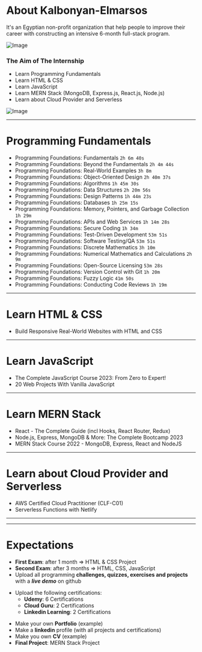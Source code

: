 # About Kalbonyan-Elmarsos

It's an Egyptian non-profit organization that help people to improve their career with constructing an intensive 6-month full-stack program.

![Image](https://media.licdn.com/dms/image/C4D0BAQGQ5bM113o0MQ/company-logo_200_200/0/1659651876463?e=1684368000&v=beta&t=1XMyi1EVINk_Fd937eT8uN5xnOPwztm-B0OH4j-5uSI) 

### The Aim of The Internship

- Learn Programming Fundamentals
- Learn HTML & CSS 
- Learn JavaScript 
- Learn MERN Stack (MongoDB, Express.js, React.js, Node.js)
- Learn about Cloud Provider and Serverless

![Image](https://camo.githubusercontent.com/3be688543c451f78722c8b9ae3b4a8b4b0aaed9e3bfc596174afa03b330cba2f/68747470733a2f2f696d672e736869656c64732e696f2f62616467652f546f74616c2532304e756d6265722532304f66253230486f757273253230466f72253230416c6c253230436f75727365732d253242323030682d626c7565)

----

# Programming Fundamentals

- Programming Foundations: Fundamentals `2h 6m 40s`
- Programming Foundations: Beyond the Fundamentals `2h 4m 44s`
- Programming Foundations: Real-World Examples `3h 8m`
- Programming Foundations: Object-Oriented Design `2h 40m 37s`
- Programming Foundations: Algorithms `1h 45m 30s`
- Programming Foundations: Data Structures `2h 20m 56s`
- Programming Foundations: Design Patterns `1h 44m 23s`
- Programming Foundations: Databases `1h 25m 15s`
- Programming Foundations: Memory, Pointers, and Garbage Collection `1h 29m`
- Programming Foundations: APIs and Web Services `1h 14m 28s`
- Programming Foundations: Secure Coding `1h 34m`
- Programming Foundations: Test-Driven Development `53m 51s`
- Programming Foundations: Software Testing/QA `53m 51s`
- Programming Foundations: Discrete Mathematics `3h 10m`
- Programming Foundations: Numerical Mathematics and Calculations `2h 9m`
- Programming Foundations: Open-Source Licensing `53m 28s`
- Programming Foundations: Version Control with Git `1h 20m`
- Programming Foundations: Fuzzy Logic `41m 50s`
- Programming Foundations: Conducting Code Reviews `1h 19m`

----

# Learn HTML & CSS 

- Build Responsive Real-World Websites with HTML and CSS

----

# Learn JavaScript 

- The Complete JavaScript Course 2023: From Zero to Expert!
- 20 Web Projects With Vanilla JavaScript 

----

# Learn MERN Stack 

- React - The Complete Guide (incl Hooks, React Router, Redux)
- Node.js, Express, MongoDB & More: The Complete Bootcamp 2023
- MERN Stack Course 2022 - MongoDB, Express, React and NodeJS

----

# Learn about Cloud Provider and Serverless

- AWS Certified Cloud Practitioner (CLF-C01)
- Serverless Functions with Netlify

----
----

# Expectations 
- __First Exam__: after 1 month => HTML & CSS Project 
- __Second Exam__: after 3 months => HTML, CSS, JavaScript
- Upload all programming **challenges, quizzes, exercises and projects** with a ***live demo*** on github 
* Upload the following certifications: 
    - **Udemy**: 6 Certifications 
    - **Cloud Guru**: 2 Certifications
    - **Linkedin Learning**: 2 Certifications
- Make your own __Portfolio__ (example)
- Make a __linkedin__ profile (with all projects and certifications)
- Make you own __CV__ (example)
- __Final Project__: MERN Stack Project 

